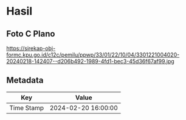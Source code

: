 # Hasil

## Foto C Plano

https://sirekap-obj-formc.kpu.go.id/c12c/pemilu/ppwp/33/01/22/10/04/3301221004020-20240218-142407--d206b492-1989-4fd1-bec3-45d36f67af99.jpg


## Metadata

| Key        | Value               |
| ---------- | ------------------- |
| Time Stamp | 2024-02-20 16:00:00 |



